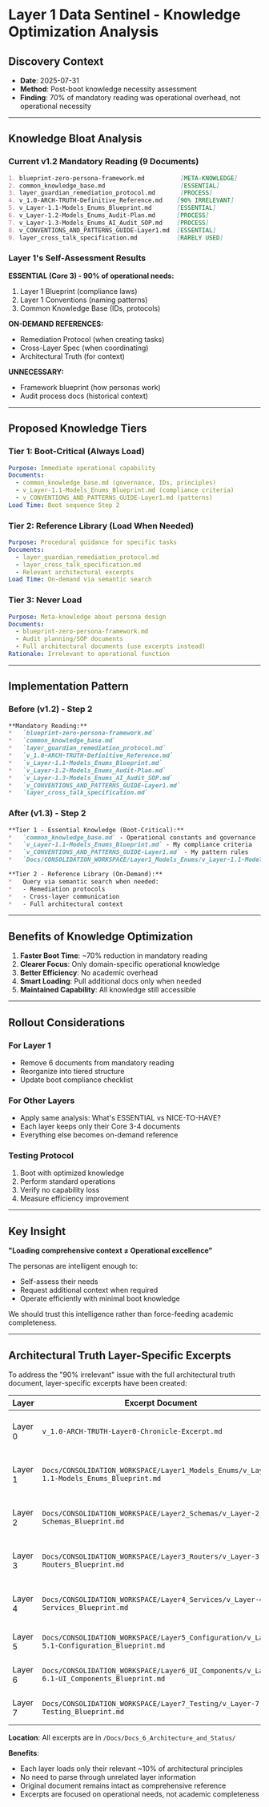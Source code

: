 # Layer 1 Data Sentinel - Knowledge Optimization Analysis

## Discovery Context
- **Date**: 2025-07-31
- **Method**: Post-boot knowledge necessity assessment
- **Finding**: 70% of mandatory reading was operational overhead, not operational necessity

---

## Knowledge Bloat Analysis

### Current v1.2 Mandatory Reading (9 Documents)
```markdown
1. blueprint-zero-persona-framework.md          [META-KNOWLEDGE]
2. common_knowledge_base.md                     [ESSENTIAL]
3. layer_guardian_remediation_protocol.md       [PROCESS]
4. v_1.0-ARCH-TRUTH-Definitive_Reference.md    [90% IRRELEVANT]
5. v_Layer-1.1-Models_Enums_Blueprint.md       [ESSENTIAL]
6. v_Layer-1.2-Models_Enums_Audit-Plan.md      [PROCESS]
7. v_Layer-1.3-Models_Enums_AI_Audit_SOP.md    [PROCESS]
8. v_CONVENTIONS_AND_PATTERNS_GUIDE-Layer1.md  [ESSENTIAL]
9. layer_cross_talk_specification.md           [RARELY USED]
```

### Layer 1's Self-Assessment Results

**ESSENTIAL (Core 3) - 90% of operational needs:**
1. Layer 1 Blueprint (compliance laws)
2. Layer 1 Conventions (naming patterns) 
3. Common Knowledge Base (IDs, protocols)

**ON-DEMAND REFERENCES:**
- Remediation Protocol (when creating tasks)
- Cross-Layer Spec (when coordinating)
- Architectural Truth (for context)

**UNNECESSARY:**
- Framework blueprint (how personas work)
- Audit process docs (historical context)

---

## Proposed Knowledge Tiers

### Tier 1: Boot-Critical (Always Load)
```yaml
Purpose: Immediate operational capability
Documents:
  - common_knowledge_base.md (governance, IDs, principles)
  - v_Layer-1.1-Models_Enums_Blueprint.md (compliance criteria)
  - v_CONVENTIONS_AND_PATTERNS_GUIDE-Layer1.md (patterns)
Load Time: Boot sequence Step 2
```

### Tier 2: Reference Library (Load When Needed)
```yaml
Purpose: Procedural guidance for specific tasks
Documents:
  - layer_guardian_remediation_protocol.md
  - layer_cross_talk_specification.md
  - Relevant architectural excerpts
Load Time: On-demand via semantic search
```

### Tier 3: Never Load
```yaml
Purpose: Meta-knowledge about persona design
Documents:
  - blueprint-zero-persona-framework.md
  - Audit planning/SOP documents
  - Full architectural documents (use excerpts instead)
Rationale: Irrelevant to operational function
```

---

## Implementation Pattern

### Before (v1.2) - Step 2
```markdown
**Mandatory Reading:**
*   `blueprint-zero-persona-framework.md`
*   `common_knowledge_base.md`
*   `layer_guardian_remediation_protocol.md`
*   `v_1.0-ARCH-TRUTH-Definitive_Reference.md`
*   `v_Layer-1.1-Models_Enums_Blueprint.md`
*   `v_Layer-1.2-Models_Enums_Audit-Plan.md`
*   `v_Layer-1.3-Models_Enums_AI_Audit_SOP.md`
*   `v_CONVENTIONS_AND_PATTERNS_GUIDE-Layer1.md`
*   `layer_cross_talk_specification.md`
```

### After (v1.3) - Step 2
```markdown
**Tier 1 - Essential Knowledge (Boot-Critical):**
*   `common_knowledge_base.md` - Operational constants and governance
*   `v_Layer-1.1-Models_Enums_Blueprint.md` - My compliance criteria
*   `v_CONVENTIONS_AND_PATTERNS_GUIDE-Layer1.md` - My pattern rules
*   `Docs/CONSOLIDATION_WORKSPACE/Layer1_Models_Enums/v_Layer-1.1-Models_Enums_Blueprint.md` - Layer 1 specific architectural principles

**Tier 2 - Reference Library (On-Demand):**
*   Query via semantic search when needed:
*   - Remediation protocols
*   - Cross-layer communication
*   - Full architectural context
```

---

## Benefits of Knowledge Optimization

1. **Faster Boot Time**: ~70% reduction in mandatory reading
2. **Clearer Focus**: Only domain-specific operational knowledge
3. **Better Efficiency**: No academic overhead
4. **Smart Loading**: Pull additional docs only when needed
5. **Maintained Capability**: All knowledge still accessible

---

## Rollout Considerations

### For Layer 1
- Remove 6 documents from mandatory reading
- Reorganize into tiered structure
- Update boot compliance checklist

### For Other Layers
- Apply same analysis: What's ESSENTIAL vs NICE-TO-HAVE?
- Each layer keeps only their Core 3-4 documents
- Everything else becomes on-demand reference

### Testing Protocol
1. Boot with optimized knowledge
2. Perform standard operations
3. Verify no capability loss
4. Measure efficiency improvement

---

## Key Insight

**"Loading comprehensive context ≠ Operational excellence"**

The personas are intelligent enough to:
- Self-assess their needs
- Request additional context when required
- Operate efficiently with minimal boot knowledge

We should trust this intelligence rather than force-feeding academic completeness.

---

## Architectural Truth Layer-Specific Excerpts

To address the "90% irrelevant" issue with the full architectural truth document, layer-specific excerpts have been created:

| Layer | Excerpt Document | Focus Area | Key Content |
|-------|-----------------|------------|-------------|
| Layer 0 | `v_1.0-ARCH-TRUTH-Layer0-Chronicle-Excerpt.md` | Historical Evolution | Project phases, documentation principles |
| Layer 1 | `Docs/CONSOLIDATION_WORKSPACE/Layer1_Models_Enums/v_Layer-1.1-Models_Enums_Blueprint.md` | Data Foundation | ORM-only rules, enum patterns, Alembic |
| Layer 2 | `Docs/CONSOLIDATION_WORKSPACE/Layer2_Schemas/v_Layer-2.1-Schemas_Blueprint.md` | API Contracts | Pydantic patterns, validation rules |
| Layer 3 | `Docs/CONSOLIDATION_WORKSPACE/Layer3_Routers/v_Layer-3.1-Routers_Blueprint.md` | Transaction Management | Router ownership, JWT boundaries |
| Layer 4 | `Docs/CONSOLIDATION_WORKSPACE/Layer4_Services/v_Layer-4.1-Services_Blueprint.md` | Business Logic | Service patterns, scheduler config |
| Layer 5 | `Docs/CONSOLIDATION_WORKSPACE/Layer5_Configuration/v_Layer-5.1-Configuration_Blueprint.md` | Cross-Cutting Concerns | Settings, project structure |
| Layer 6 | `Docs/CONSOLIDATION_WORKSPACE/Layer6_UI_Components/v_Layer-6.1-UI_Components_Blueprint.md` | User Interface | Tab patterns, JavaScript modules |
| Layer 7 | `Docs/CONSOLIDATION_WORKSPACE/Layer7_Testing/v_Layer-7.1-Testing_Blueprint.md` | Testing | Pytest patterns, test organization |

**Location**: All excerpts are in `/Docs/Docs_6_Architecture_and_Status/`

**Benefits**:
- Each layer loads only their relevant ~10% of architectural principles
- No need to parse through unrelated layer information
- Original document remains intact as comprehensive reference
- Excerpts are focused on operational needs, not academic completeness